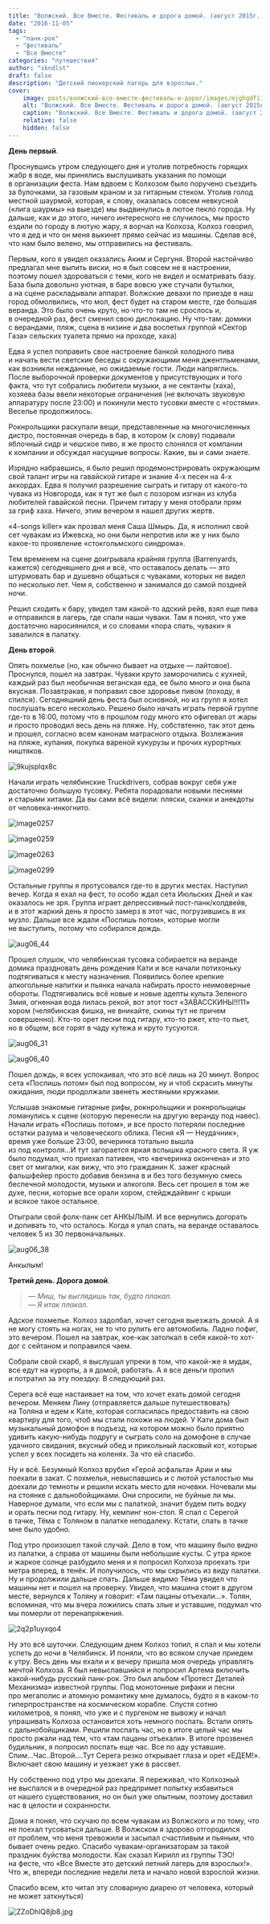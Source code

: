 ```yaml
---
title: "Волжский. Все Вместе. Фестиваль и дорога домой. (август 2015г.)"
date: "2016-11-05"
tags: 
  - "панк-рок"
  - "фестиваль"
  - "Все Вместе"
categories: "путешествия"
author: "skndlst"
draft: false
description: "Детский пионерский лагерь для взрослых."
cover:
    image: posts/волжский-все-вместе-фестиваль-и-дорог/images/mjghgdfiixw-e28094-d0bad0bed0bfd0b8d18f.jpg
    alt: "Волжский. Все Вместе. Фестиваль и дорога домой. (август 2015г.)" 
    caption: "Волжский. Все Вместе. Фестиваль и дорога домой. (август 2015г.)" 
    relative: false
    hidden: false 
---
```


**День первый**.

Проснувшись утром следующего дня и утолив потребность горящих жабр в воде, мы принялись выслушивать указания по помощи в организации феста. Нам вдвоем с Колхозом было поручено съездить за булочками, за газовым краном и за гитарным стеком. Утолив голод местной шаурмой, которая, к слову, оказалась совсем невкусной («лига шаурмы» на выезде) мы выдвинулись в лютое пекло города. Ну дальше, как и до этого, ничего интересного не случилось, мы просто ездили по городу в лютую жару, я ворчал на Колхоза, Колхоз говорил, что я дед и что он меня выкинет прямо сейчас из машины. Сделав всё, что нам было велено, мы отправились на фестиваль.

Первым, кого я увидел оказались Аким и Сергуня. Второй настойчиво предлагал мне выпить виски, но я был совсем не в настроении, поэтому пошел здороваться с теми, кого не видел и осматривать базу. База была довольно уютная, в баре вовсю уже стучали бутылки, а на сцене раскладывали аппарат. Волжские девахи по приезде в наш город обмолвились, что мол, фест будет на старом месте, где большая веранда. Это было очень круто, но что-то там не срослось и, в очередной раз, фест сменил свою дислокацию. Ну что-там: домики с верандами, пляж, сцена в низине и два воспетых группой «Сектор Газа» сельских туалета прямо на проходе, хаха)

Едва я успел поправить свое настроение банкой холодного пива и начать вести светские беседы с окружающими меня джентльменами, как возникли нежданные, но ожидаемые гости. Люди напряглись. После выборочной проверки документов у присутствующих и того факта, что тут собрались любители музыки, а не сектанты (хаха), хозяева базы ввели некоторые ограничения (не включать звуковую аппаратуру после 23:00) и покинули место тусовки вместе с «гостями». Веселье продолжилось.

Рокнрольщики раскупали вещи, представленные на многочисленных дистро, постоянная очередь в бар, в котором (к слову) подавали яблочный сидр и чешское пиво, я же просто слонялся от компании к компании и обсуждал насущные вопросы. Какие, вы и сами знаете.

Изрядно набравшись, я было решил продемонстрировать окружающим свой талант игры на гавайской гитаре и знание 4-х песен на 4-х аккордах. Едва я получил разрешение сыграть и гитару от какого-то чувака из Новгорода, как я тут же был с позором изгнан из клуба любителей гавайской песни. Причем гитару у меня отобрали прям за гриф хаха. Ничего, этим вечером я нашел других жертв.

«4-songs killer» как прозвал меня Саша Шмырь. Да, я исполнил свой сет чувакам из Ижевска, но они были непротив или же у них было какое-то проявление «стокгольмского синдрома».

Тем временем на сцене доигрывала крайняя группа (Barrenyards, кажется) сегодняшнего дня и всё, что оставалось делать — это штурмовать бар и душевно общаться с чуваками, которых не видел по несколько лет. Чем я, собственно и занимался до самой поздней ночи.

Решил сходить к бару, увидел там какой-то адский рейв, взял еще пива и отправился в лагерь, где спали наши чуваки. Там я понял, что уже достаточно наросиянился, и со словами «пора спать, чуваки» я завалился в палатку.

**День второй**.

Опять похмелье (но, как обычно бывает на отдыхе — лайтовое). Проснулся, пошел на завтрак. Чуваки круто заморочились с кухней, каждый раз был необычная веганская еда, ее было много и она была вкусная. Позавтракав, я поправил свое здоровье пивом (походу, я спился). Сегодняшний день феста был основной, но из групп я хотел послушать всего несколько. Решено было начать играть первой группе где-то в 16:00, потому что в прошлом году много кто офигевал от жары и просто проводил весь день на пляже. Ну, собствтенно, так этот день и прошел, согласно всем канонам матрасного отдыха. Возлежания на пляже, купания, покупка вареной кукурузы и прочих курортных ништяков.

![9kujsplqx8c](images/9kujsplqx8c.jpg)

Начали играть челябинские Truckdrivers, собрав вокруг себя уже достаточно большую тусовку. Ребята порадовали новыми песнями и старыми хитами. Да вы сами всё видели: пляски, сканки и анекдоты от человека-инкогнито.

![image0257](images/image0257.jpg)

![image0259](images/image0259.jpg)

![image0263](images/image0263.jpg)

![image0299](images/image0299.jpg)

Остальные группы я протусовался где-то в других местах. Наступил вечер. Когда я ехал на фест, то особо ждал сета Июльских Дней и как оказалось не зря. Группа играет депрессивный пост-панк/колдвейв, и в этот жаркий день я просто замерз в этот час, погрузившись в их музло. Дальше все ждали «Поспишь потом», которые могли не выступить, потому что собирался дождь.

![aug06_44](images/aug06_44.jpg)

Прошел слушок, что челябинская тусовка собирается на веранде домика праздновать день рождения Кати и все начали потихоньку подтягиваться к месту назначения. Появились более крепкие алкогольные напитки и пьянка начала набирать просто неимоверные обороты. Подтягивались всё новые и новые адепты культа Зеленого Змия, огненная вода лилась рекой, вот этот тост «ЗАВАССКИНЫ!!!11» хором (челябинская фишка, не вникайте, скины тут не причем совершенно). Кто-то орет песни под гитару, кто-то ржет, кто-то пьет, но в общем, все горят в чаду кутежа и круто тусуются.

![aug06_31](images/aug06_31.jpg)



![aug06_40](images/aug06_40.jpg)

Пошел дождь, я всех успокаивал, что это всё лишь на 20 минут. Вопрос сета «Поспишь потом» был под вопросом, ну и чтоб скрасить минуты ожидания, люди продолжали звенеть жестяными кружками.

Услышав знакомые гитарные рифы, рокнрольщики и рокнрольщицы ломанулись к сцене (которую перенесли на другую веранду под навес). Начали играть «Поспишь потом», и все просто потеряли последние остатки разума и человеческого облика. Песня «Я — Неудачник», время уже больше 23:00, вечеринка тотально вышла из под контроля...И тут загорается яркая вспышка красного света. Я уж было подумал, что приехал пативен, что «вечеринка окончена» и это свет от мигалки, как вижу, что это гражданин К. зажег красный фальшфейер просто добавив бензина в и без того безумную смесь беспечной молодости, музыки и алкоголя. Весь сет прошел в том же духе, песни, которые все орали хором, стейдждайвинг с крыши и всякое такое остальное.



Отыграли свой фолк-панк сет АНКЫЛЫМ. И все вернулись догорать и допивать то, что осталось. Когда я упал спать, на веранде оставалось человек 5 из 30 первоначальных.

![aug06_38](images/aug06_38.jpg)

Анкылым!

**Третий день. Дорога домой**.

> *— Миш, ты выглядишь так, будто плакал.*  
> *— Я итак плакал.*

Адское похмелье. Колхоз задолбал, хочет сегодня выезжать домой. А я не могу стоять на ногах, не то что рулить его автомобиль. Ладно пофиг, это вечером. Пошел на завтрак, кое-как затолкал в себя какой-то хот-дог с сейтаном и поправился чаем.

Собрали свой скарб, я выслушал упреки в том, что какой-же я мудак, все едут на курорты, а я домой, работать. А я все деньги пропил и потратил за эту поездку. В следующий раз.

Серега всё еще настаивает на том, что хочет ехать домой сегодня вечером. Меняем Лину (отправляется дальше путешествовать) на Толяна и едем к Кате, которая согласилась предоставить на свою квартиру для того, чтоб мы стали похожи на людей. У Кати дома был музыкальный домофон в подъезд, на котором можно было приятно удивить какую-нибудь подругу и сыграть соло на домофоне в случае удачного свидания, вкусный обед и прикольный ласковый кот, которые успел у всех посидеть на коленях. За что ей спасибо.

Ну и всё. Безумный Колхоз врубил «Герой асфальта» Арии и мы поехали в закат. С похмелья, невыспавшись и с лютой усталостью мы доехали до темноты и решили искать место для ночевки. Ночевали мы на стоянке с дальнобойщиками. Они спросили, не буйные ли мы. Наверное думали, что если мы с палаткой, значит будем пить водку и орать песни под гитару. Ну, кемпинг нон-стоп. Я спал с Серегой в тачке, Тёма с Толяном в палатке неподалеку. Кстати, спать в тачке мне было удобно.

Под утро произошел такой случай. Дело в том, что машину было видно из палатки, а справа от машины были небольшие кусты. С утра яркое и жаркое солнце разбудило меня и я попросил Колхоза проехать три метра вперед, в тенёк. И получилось, что мы скрылись из виду палатки. Ну и продолжили дальше спать. Дальше видимо Тёма увидел что машины нет и пошел на проверку. Увидел, что машина стоит в другом месте, вернулся к Толяну и говорит: «Там пацаны отъехали...». Толян, вспоминая, что мы вчера ложились спать злые и уставшие, подумал что мы померли от перенапряжения.

![2q2p1uyxqo4](images/2q2p1uyxqo4.jpg)

Ну это всё шуточки. Следующим днем Колхоз топил, я спал и мы хотели успеть до ночи в Челябинск. И поняли, что во всяком случае приедем к утру. Весь день мы ехали и к вечеру пришла моя очередь управлять мечтой Колхоза. Я был невыспавшийся и попросил Артема включить какой-нибудь русский панк-рок. Это был альбом «Протест Деталей Механизма» известной группы. Под монотонные рифаки и песни про мегаполис и атомную романтику мне думалось, будто я в каком-то гиперпространстве на космическом корабле. Спустя сотню километров, я понял, что уже и с пургеном не вывожу и начал упрашивать Колхоза остановится хоть немного поспать. Встали опять с дальнобойщиками. Решили поспать час, но в итоге целый час мы просто ржали над тем, что «там пацаны отъехали». В итоге прозвенел будильник, я попросил поспать еще час. Все по аду уставшие. Спим...Час..Второй....Тут Серега резко открывает глаза и орет «ЕДЕМ!». Включает свою машину и уезжает уже в рассвет.

Ну собственно под утро мы доехали. Я переживал, что Колхозный не выспался и в очередной раз предпримет попытку избавиться от нашего существования, но он был уже опытным, поэтому доставил нас в целости и сохранности.

Дома я понял, что скучаю по всем чувакам из Волжского и по тому, что не поехал тусоваться дальше. В Волжском я здорово отгородился от проблем, что меня тревожили и засыпал счастливым и пьяным, что бывает очень редко. Спасибо чувакам-организаторам за такой праздник буйства молодости. Как сказал Кирилл из группы ТЭО! на фесте, что «Все Вместе это детский летний лагерь для взрослых!». Что ж, впереди последние недели лета и начало новой взрослой жизни.

Спасибо всем, кто читал эту словарную диарею от человека, который не может заткнуться)

![ZZoDhlQ8jb8.jpg](images/zzodhlq8jb8.jpg)



